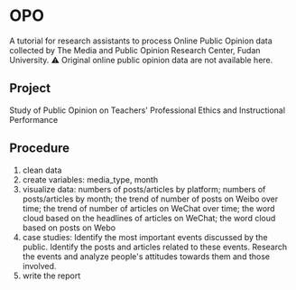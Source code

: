# OPO
A tutorial for research assistants to process Online Public Opinion data collected by The Media and Public Opinion Research Center, Fudan University.
⚠️ Original online public opinion data are not available here.

## Project
Study of Public Opinion on Teachers' Professional Ethics and Instructional Performance

## Procedure
1. clean data
2. create variables: media_type, month
3. visualize data: numbers of posts/articles by platform; numbers of posts/articles by month; the trend of number of posts on Weibo over time; the trend of number of articles on WeChat over time; the word cloud based on the headlines of articles on WeChat; the word cloud based on posts on Webo
4. case studies: Identify the most important events discussed by the public. Identify the posts and articles related to these events. Research the events and analyze people's attitudes towards them and those involved. 
5. write the report
